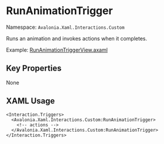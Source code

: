 # RunAnimationTrigger

Namespace: `Avalonia.Xaml.Interactions.Custom`

Runs an animation and invokes actions when it completes.

Example: [RunAnimationTriggerView.axaml](samples/BehaviorsTestApplication/Views/Pages/RunAnimationTriggerView.axaml)

## Key Properties
None

## XAML Usage
```xaml
<Interaction.Triggers>
  <Avalonia.Xaml.Interactions.Custom:RunAnimationTrigger>
    <!-- actions -->
  </Avalonia.Xaml.Interactions.Custom:RunAnimationTrigger>
</Interaction.Triggers>
```

